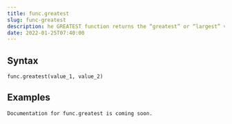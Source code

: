 ```yaml
---
title: func.greatest
slug: func-greatest
description: he GREATEST function returns the “greatest” or “largest” value from the list of expressions
date: 2022-01-25T07:40:00
---
```



## Syntax



```
func.greatest(value_1, value_2)
```


## Examples



```
Documentation for func.greatest is coming soon.
```
